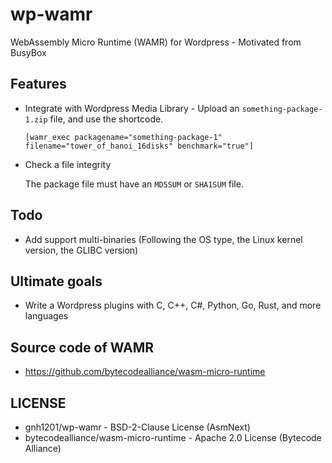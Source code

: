 # wp-wamr
WebAssembly Micro Runtime (WAMR) for Wordpress - Motivated from BusyBox

## Features
  * Integrate with Wordpress Media Library - Upload an `something-package-1.zip` file, and use the shortcode.
  
    ```
    [wamr_exec packagename="something-package-1" filename="tower_of_hanoi_16disks" benchmark="true"]
    ```

  * Check a file integrity

    The package file must have an `MD5SUM` or `SHA1SUM` file.

## Todo
  * Add support multi-binaries (Following the OS type, the Linux kernel version, the GLIBC version)

## Ultimate goals
  * Write a Wordpress plugins with C, C++, C#, Python, Go, Rust, and more languages

## Source code of WAMR
  * https://github.com/bytecodealliance/wasm-micro-runtime

## LICENSE
  * gnh1201/wp-wamr -  BSD-2-Clause License (AsmNext)
  * bytecodealliance/wasm-micro-runtime - Apache 2.0 License (Bytecode Alliance)
